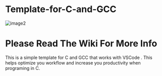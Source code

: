 # Template-for-C-and-GCC

![image2](https://camo.githubusercontent.com/b745a05b4a3219474cd6d60cb35f215cb2d7c24e890f40d3c8c5d018d364ca9c/68747470733a2f2f696d672e736869656c64732e696f2f62616467652f4275696c642d5570253230546f253230446174652d737563636573)

# Please Read The Wiki For More Info


This is a simple template for C and GCC that works with VSCode . This helps optimize you workflow and increase you productivity when programing in C.

